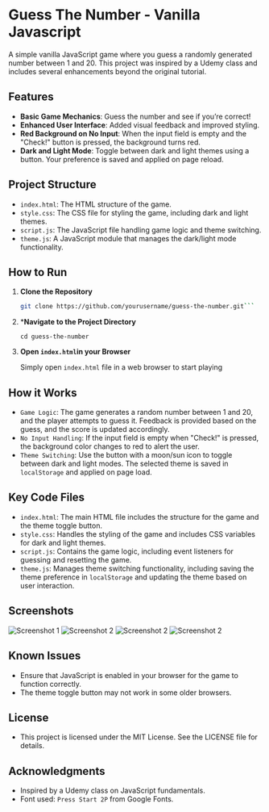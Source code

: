 # Guess The Number - Vanilla Javascript

A simple vanilla JavaScript game where you guess a randomly generated number between 1 and 20. This project was inspired by a Udemy class and includes several enhancements beyond the original tutorial.

## Features

- **Basic Game Mechanics**: Guess the number and see if you’re correct!
- **Enhanced User Interface**: Added visual feedback and improved styling.
- **Red Background on No Input**: When the input field is empty and the "Check!" button is pressed, the background turns red.
- **Dark and Light Mode**: Toggle between dark and light themes using a button. Your preference is saved and applied on page reload.

## Project Structure

- `index.html`: The HTML structure of the game.
- `style.css`: The CSS file for styling the game, including dark and light themes.
- `script.js`: The JavaScript file handling game logic and theme switching.
- `theme.js`: A JavaScript module that manages the dark/light mode functionality.

## How to Run

1. **Clone the Repository**

   ```bash
   git clone https://github.com/yourusername/guess-the-number.git```

2. ***Navigate to the Project Directory**
   
   ```cd guess-the-number```

3. **Open `index.html`in your Browser**
   
   Simply open `index.html` file in a web browser to start playing


## How it Works

- `Game Logic`: The game generates a random number between 1 and 20, and the player attempts to guess it. Feedback is provided based on the guess, and the score is updated accordingly.
- `No Input Handling`: If the input field is empty when "Check!" is pressed, the background color changes to red to alert the user.
- `Theme Switching`: Use the button with a moon/sun icon to toggle between dark and light modes. The selected theme is saved in `localStorage` and applied on page load.

## Key Code Files

- `index.html`: The main HTML file includes the structure for the game and the theme toggle button.
- `style.css`: Handles the styling of the game and includes CSS variables for dark and light themes.
- `script.js`: Contains the game logic, including event listeners for guessing and resetting the game.
- `theme.js`: Manages theme switching functionality, including saving the theme preference in `localStorage` and updating the theme based on user interaction.

## Screenshots

![Screenshot 1](images/Shot1.png)
![Screenshot 2](images/Shot2.png)
![Screenshot 2](images/Shot3.png)
![Screenshot 2](images/Shot4.png)

## Known Issues

- Ensure that JavaScript is enabled in your browser for the game to function correctly.
- The theme toggle button may not work in some older browsers.

## License

- This project is licensed under the MIT License. See the LICENSE file for details.

## Acknowledgments

- Inspired by a Udemy class on JavaScript fundamentals.
- Font used: `Press Start 2P` from Google Fonts.



